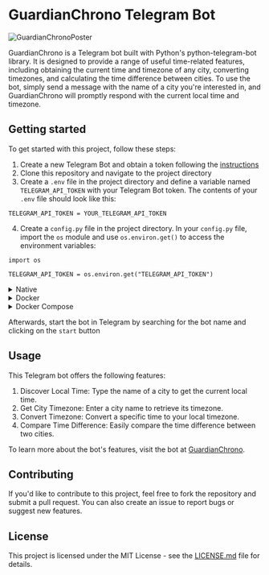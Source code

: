 # GuardianChrono Telegram Bot

![GuardianChronoPoster](https://github.com/mearashadowfax/GuardianChrono/assets/125820963/47d384e7-8f8e-49bf-9b39-2b2ef1d4c486)

GuardianChrono is a Telegram bot built with Python's python-telegram-bot library. It is designed to provide a range of useful time-related features, including obtaining the current time and timezone of any city, converting timezones, and calculating the time difference between cities. To use the bot, simply send a message with the name of a city you're interested in, and GuardianChrono will promptly respond with the current local time and timezone.

## Getting started
To get started with this project, follow these steps:  
1. Create a new Telegram Bot and obtain a token following the [instructions](https://core.telegram.org/bots#how-do-i-create-a-bot)
2. Clone this repository and navigate to the project directory
3. Create a `.env` file in the project directory and define a variable named `TELEGRAM_API_TOKEN` with your Telegram Bot token. The contents of your `.env` file should look like this:
```
TELEGRAM_API_TOKEN = YOUR_TELEGRAM_API_TOKEN
```
4. Create a `config.py` file in the project directory. In your `config.py` file, import the `os` module and use `os.environ.get()` to access the environment variables:
```
import os

TELEGRAM_API_TOKEN = os.environ.get("TELEGRAM_API_TOKEN")
```
<details>
<summary>Native</summary>

5. Install the required dependencies using `pip install -r requirements.txt`
6. Run the `main.py` script using `python3 main.py`
</details>
<details>
<summary>Docker</summary>

5. Build the Docker container using

```
docker build -t guardian-chrono .
```
6. Run the Docker container using the command

```
docker run --mount type=bind,source="$(pwd)"/config.py,target=/config.py,readonly guardian-chrono
```
</details>
<details>
<summary>Docker Compose</summary>

5. Build and run the Docker container using

```
docker-compose up -d
```
</details>

Afterwards, start the bot in Telegram by searching for the bot name and clicking on the `start` button

## Usage
This Telegram bot offers the following features:  
1. Discover Local Time: Type the name of a city to get the current local time.
2. Get City Timezone: Enter a city name to retrieve its timezone.
3. Convert Timezone: Convert a specific time to your local timezone.  
4. Compare Time Difference: Easily compare the time difference between two cities.

To learn more about the bot's features, visit the bot at [GuardianChrono](https://t.me/GuardianChronoBot).
## Contributing
If you'd like to contribute to this project, feel free to fork the repository and submit a pull request. You can also create an issue to report bugs or suggest new features.

## License
This project is licensed under the MIT License - see the [LICENSE.md](https://github.com/mearashadowfax/GuardianChrono/blob/main/LICENSE) file for details.
